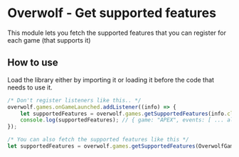 # Overwolf - Get supported features

This module lets you fetch the supported features that you can register for each game (that supports it)

## How to use

Load the library either by importing it or loading it before the code that needs to use it.

```js
/* Don't register listeners like this.. */
overwolf.games.onGameLaunched.addListener((info) => {
    let supportedFeatures = overwolf.games.getSupportedFeatures(info.classId);
    console.log(supportedFeatures); // { game: "APEX", events: [ ... all the events ] }
});

/* You can also fetch the supported features like this */
let supportedFeatures = overwolf.games.getSupportedFeatures(OverwolfGameWithEventSupport.Overwatch);
```

